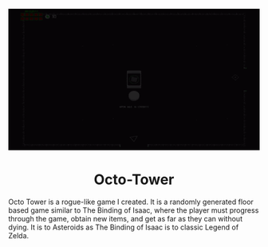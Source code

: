 <p align="center">
  <img src="https://github.com/EvanHecht/Octo-Tower/blob/master/gameplay.gif" alt="Gameplay Gif"/>
</p>

<h1 align="center">Octo-Tower</h1>
<p>
Octo Tower is a rogue-like game I created. It is a randomly generated floor based game similar to The Binding of Isaac, where the player must progress through the game, obtain new items, and get as far as they can without dying. It is to Asteroids as The Binding of Isaac is to classic Legend of Zelda.
</p>
